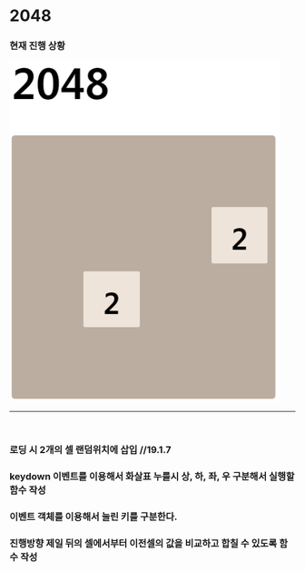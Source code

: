 # 2048

### 현재 진행 상황
[<img src="https://github.com/SeoHyeonMyeong/2048/blob/master/images/loading.PNG?raw=true" height="600" title="Loading">](https://github.com/SeoHyeonMyeong/2048)

***
&nbsp;

### 로딩 시 2개의 셀 랜덤위치에 삽입 //19.1.7
### keydown 이벤트를 이용해서 화살표 누를시 상, 하, 좌, 우 구분해서 실행할 함수 작성
### 이벤트 객체를 이용해서 눌린 키를 구분한다.
### 진행방향 제일 뒤의 셀에서부터 이전셀의 값을 비교하고 합칠 수 있도록 함수 작성
